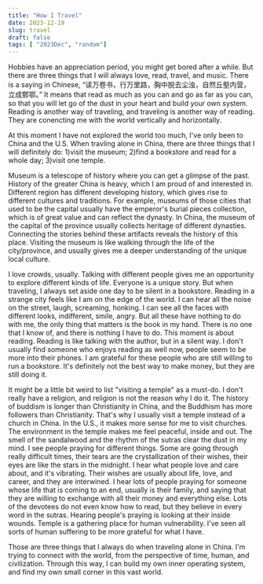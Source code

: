 ```yaml
---
title: "How I Travel"
date: 2023-12-19
slug: travel
draft: false
tags: [ "2023Dec", "random"]
---
```


Hobbies have an appreciation period, you might get bored after a while. But there are three things that I will always love, read, travel, and music. There is a saying in Chinese, “读万卷书，行万里路，胸中脱去尘浊，自然丘壑内营，立成鄄鄂。” It means that read as much as you can and go as far as you can, so that you will let go of the dust in your heart and build your own system. Reading is another way of traveling, and traveling is another way of reading. They are conencting me with the world vertically and horizontally.

At this moment I have not explored the world too much, I've only been to China and the U.S. When travling alone in China, there are three things that I will definitely do: 1)visit the museum; 2)find a bookstore and read for a whole day; 3)visit one temple. 

Museum is a telescope of history where you can get a glimpse of the past. History of the greater China is heavy, which I am proud of and interested in. Different region has different developing history, which gives rise to different cultures and traditions. For example, museums of those cities that used to be the capital usually have the emperor's burial pieces collection, which is of great value and can reflect the dynasty. In China, the museum of the capital of the province usually collects heritage of different dynasties. Connecting the stories behind these artifacts reveals the history of this place. Visiting the museum is like walking through the life of the city/province, and usually gives me a deeper understanding of the unique local culture. 

I love crowds, usually. Talking with different people gives me an opportunity to explore different kinds of life. Everyone is a unique story. But when traveling, I always set aside one day to be silent in a bookstore. Reading in a strange city feels like I am on the edge of the world. I can hear all the noise on the street, laugh, screaming, honking. I can see all the faces with different looks, indifferent, smile, angry. But all these have nothing to do with me, the only thing that matters is the book in my hand. There is no one that I know of, and there is nothing I have to do. This moment is about reading. Reading is like talking with the author, but in a silent way. I don't usually find someone who enjoys reading as well now, people seem to be more into their phones. I am grateful for these people who are still willing to run a bookstore. It's definitely not the best way to make money, but they are still doing it.

It might be a little bit weird to list "visiting a temple" as a must-do. I don't really have a religion, and religion is not the reason why I do it. The history of buddism is longer than Christianity in China, and the Buddhism has more followers than Christianity. That's why I usually visit a temple instead of a church in China. In the U.S., it makes more sense for me to visit churches. The environment in the temple makes me feel peaceful, inside and out. The smell of the sandalwood and the rhythm of the sutras clear the dust in my mind. I see people praying for different things. Some are going through really difficult times, their tears are the crystallization of their wishes, their eyes are like the stars in the midnight. I hear what people love and care about, and it's vibrating. Their wishes are usually about life, love, and career, and they are interwined. I hear lots of people praying for someone whose life that is coming to an end, usually is their family, and saying that they are willing to exchange with all their money and everything else. Lots of the devotees do not even know how to read, but they believe in every word in the sutras. Hearing people's praying is looking at their inside wounds. Temple is a gathering place for human vulnerability. I've seen all sorts of human suffering to be more grateful for what I have.

Those are three things that I always do when traveling alone in China. I'm trying to connect with the world, from the perspective of time, human, and civilization. Through this way, I can build my own inner operating system, and find my own small corner in this vast world.